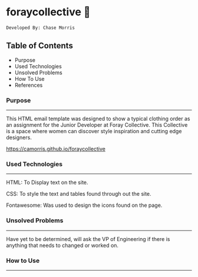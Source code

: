 # foraycollective :womans_clothes:
	Developed By: Chase Morris
## Table of Contents

- Purpose
- Used Technologies
- Unsolved Problems
- How To Use
- References


### Purpose
------

 This HTML email template was designed to show a typical clothing order as an assignment for the Junior Developer at Foray Collective. This Collective is a space where women can discover style inspiration and cutting edge designers.

https://camorris.github.io/foraycollective



### Used Technologies
---

HTML: To Display text on the site.

CSS: To style the text and tables found through out the site.

Fontawesome: Was used to design the icons found on the page.


### Unsolved Problems
---
  Have yet to be determined, will ask the VP of Engineering if there is anything that needs to changed or worked on.
### How to Use
---
